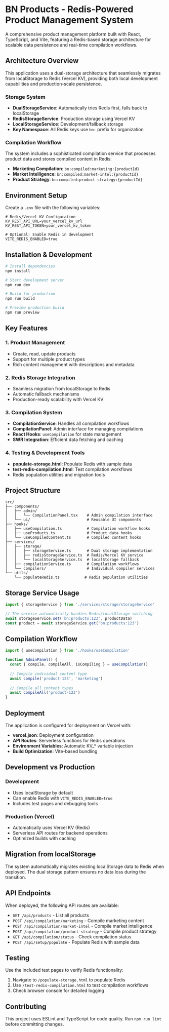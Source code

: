 # BN Products - Redis-Powered Product Management System

A comprehensive product management platform built with React, TypeScript, and Vite, featuring a Redis-based storage architecture for scalable data persistence and real-time compilation workflows.

## Architecture Overview

This application uses a dual-storage architecture that seamlessly migrates from localStorage to Redis (Vercel KV), providing both local development capabilities and production-scale persistence.

### Storage System

- **DualStorageService**: Automatically tries Redis first, falls back to localStorage
- **RedisStorageService**: Production storage using Vercel KV
- **LocalStorageService**: Development/fallback storage
- **Key Namespace**: All Redis keys use `bn:` prefix for organization

### Compilation Workflow

The system includes a sophisticated compilation service that processes product data and stores compiled content in Redis:

- **Marketing Compilation**: `bn:compiled:marketing:{productId}`
- **Market Intelligence**: `bn:compiled:market-intel:{productId}`
- **Product Strategy**: `bn:compiled:product-strategy:{productId}`

## Environment Setup

Create a `.env` file with the following variables:

```env
# Redis/Vercel KV Configuration
KV_REST_API_URL=your_vercel_kv_url
KV_REST_API_TOKEN=your_vercel_kv_token

# Optional: Enable Redis in development
VITE_REDIS_ENABLED=true
```

## Installation & Development

```bash
# Install dependencies
npm install

# Start development server
npm run dev

# Build for production
npm run build

# Preview production build
npm run preview
```

## Key Features

### 1. Product Management
- Create, read, update products
- Support for multiple product types
- Rich content management with descriptions and metadata

### 2. Redis Storage Integration
- Seamless migration from localStorage to Redis
- Automatic fallback mechanisms
- Production-ready scalability with Vercel KV

### 3. Compilation System
- **CompilationService**: Handles all compilation workflows
- **CompilationPanel**: Admin interface for managing compilations
- **React Hooks**: `useCompilation` for state management
- **SWR Integration**: Efficient data fetching and caching

### 4. Testing & Development Tools
- **populate-storage.html**: Populate Redis with sample data
- **test-redis-compilation.html**: Test compilation workflows
- Redis population utilities and migration tools

## Project Structure

```
src/
├── components/
│   ├── admin/
│   │   └── CompilationPanel.tsx    # Admin compilation interface
│   └── ui/                         # Reusable UI components
├── hooks/
│   ├── useCompilation.ts           # Compilation workflow hooks
│   ├── useProducts.ts              # Product data hooks
│   └── useCompiledContent.ts       # Compiled content hooks
├── services/
│   ├── storage/
│   │   ├── storageService.ts       # Dual storage implementation
│   │   ├── redisStorageService.ts  # Redis/Vercel KV service
│   │   └── localStorageService.ts  # localStorage fallback
│   ├── compilationService.ts       # Compilation workflows
│   └── compilers/                  # Individual compiler services
└── utils/
    └── populateRedis.ts           # Redis population utilities
```

## Storage Service Usage

```typescript
import { storageService } from './services/storage/storageService'

// The service automatically handles Redis/localStorage switching
await storageService.set('bn:products:123', productData)
const product = await storageService.get('bn:products:123')
```

## Compilation Workflow

```typescript
import { useCompilation } from './hooks/useCompilation'

function AdminPanel() {
  const { compile, compileAll, isCompiling } = useCompilation()
  
  // Compile individual content type
  await compile('product-123', 'marketing')
  
  // Compile all content types
  await compileAll('product-123')
}
```

## Deployment

The application is configured for deployment on Vercel with:

- **vercel.json**: Deployment configuration
- **API Routes**: Serverless functions for Redis operations
- **Environment Variables**: Automatic KV_* variable injection
- **Build Optimization**: Vite-based bundling

## Development vs Production

### Development
- Uses localStorage by default
- Can enable Redis with `VITE_REDIS_ENABLED=true`
- Includes test pages and debugging tools

### Production (Vercel)
- Automatically uses Vercel KV (Redis)
- Serverless API routes for backend operations
- Optimized builds with caching

## Migration from localStorage

The system automatically migrates existing localStorage data to Redis when deployed. The dual storage pattern ensures no data loss during the transition.

## API Endpoints

When deployed, the following API routes are available:

- `GET /api/products` - List all products
- `POST /api/compilation/marketing` - Compile marketing content
- `POST /api/compilation/market-intel` - Compile market intelligence
- `POST /api/compilation/product-strategy` - Compile product strategy
- `GET /api/compilation/status` - Check compilation status
- `POST /api/setup/populate` - Populate Redis with sample data

## Testing

Use the included test pages to verify Redis functionality:

1. Navigate to `/populate-storage.html` to populate Redis
2. Use `/test-redis-compilation.html` to test compilation workflows
3. Check browser console for detailed logging

## Contributing

This project uses ESLint and TypeScript for code quality. Run `npm run lint` before committing changes.
